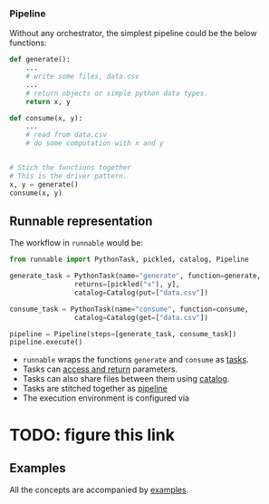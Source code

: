 ### Pipeline

Without any orchestrator, the simplest pipeline could be the below functions:


```python linenums="1"
def generate():
    ...
    # write some files, data.csv
    ...
    # return objects or simple python data types.
    return x, y

def consume(x, y):
    ...
    # read from data.csv
    # do some computation with x and y


# Stich the functions together
# This is the driver pattern.
x, y = generate()
consume(x, y)
```

## Runnable representation

The workflow in ```runnable``` would be:

```python linenums="1"
from runnable import PythonTask, pickled, catalog, Pipeline

generate_task = PythonTask(name="generate", function=generate,
                returns=[pickled("x"), y],
                catalog=Catalog(put=["data.csv"])

consume_task = PythonTask(name="consume", function=consume,
                catalog=Catalog(get=["data.csv"])

pipeline = Pipeline(steps=[generate_task, consume_task])
pipeline.execute()

```




- ```runnable``` wraps the functions ```generate``` and ```consume``` as [tasks](task.md).
- Tasks can [access and return](parameters.md/#access_returns) parameters.
- Tasks can also share files between them using [catalog](catalog.md).
- Tasks are stitched together as [pipeline](pipeline.md)
- The execution environment is configured via
# TODO: figure this link

## Examples

All the concepts are accompanied by [examples](https://github.com/AstraZeneca/runnable/tree/main/examples).
